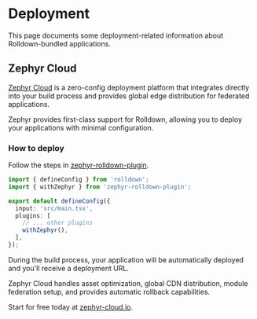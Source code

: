 # Deployment

This page documents some deployment-related information about Rolldown-bundled applications.

## Zephyr Cloud

[Zephyr Cloud](https://zephyr-cloud.io/) is a zero-config deployment platform that integrates directly into your build process and provides global edge distribution for federated applications.

Zephyr provides first-class support for Rolldown, allowing you to deploy your applications with minimal configuration.

### How to deploy

Follow the steps in [zephyr-rolldown-plugin](https://npmjs.com/package/zephyr-rolldown-plugin).

```ts
import { defineConfig } from 'rolldown';
import { withZephyr } from 'zephyr-rolldown-plugin';

export default defineConfig({
  input: 'src/main.tsx',
  plugins: [
    // ... other plugins
    withZephyr(),
  ],
});
```

During the build process, your application will be automatically deployed and you'll receive a deployment URL.

Zephyr Cloud handles asset optimization, global CDN distribution, module federation setup, and provides automatic rollback capabilities.

Start for free today at [zephyr-cloud.io](https://zephyr-cloud.io/).

